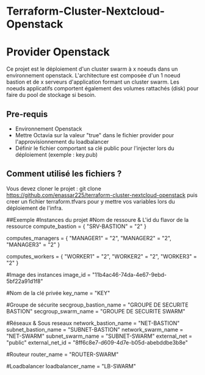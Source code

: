# Terraform-Cluster-Nextcloud-Openstack
# Provider Openstack

Ce projet est le déploiement d'un cluster swarm à x noeuds dans un environnement openstack. L'architecture est composée d'un 1 noeud bastion et de x serveurs d'application formant un cluster swarm. Les noeuds applicatifs comportent également des volumes rattachés (disk) pour faire du pool de stockage si besoin.

## Pre-requis

* Environnement Openstack
* Mettre Octavia sur la valeur "true" dans le fichier provider pour l'approvisionnement du loadbalancer
* Définir le fichier comportant sa clé public pour l'injecter lors du déploiement (exemple : key.pub)

## Comment utilisé les fichiers ?

Vous devez cloner le projet : git clone https://github.com/enassar225/terraform-cluster-nextcloud-openstack puis creer un fichier terraform.tfvars pour y mettre vos variables lors du déploiement de l'infra.

##Exemple
#Instances du projet
#Nom de ressoure & L'id du flavor de la ressource
compute_bastion = {
  "SRV-BASTION" = "2"
}

computes_managers = {
  "MANAGER1" = "2",
  "MANAGER2" = "2",
  "MANAGER3" = "2"
}

computes_workers = {
  "WORKER1" = "2",
  "WORKER2" = "2",
  "WORKER3" = "2"
}

#Image des instances
image_id = "11b4ac46-74da-4e67-9ebd-5bf22a91d1f8"

#Nom de la clé privée
key_name = "KEY"


#Groupe de sécurite
secgroup_bastion_name = "GROUPE DE SECURITE BASTION"
secgroup_swarm_name   = "GROUPE DE SECURITE SWARM"

#Réseaux & Sous reseaux
network_bastion_name = "NET-BASTION"
subnet_bastion_name  = "SUBNET-BASTION"
network_swarm_name   = "NET-SWARM"
subnet_swarm_name    = "SUBNET-SWARM"
external_net         = "public"
external_net_id      = "8ff6c8e7-d609-4d7e-b05d-abebddbe3b8e"

#Routeur
router_name = "ROUTER-SWARM"

#Loadbalancer
loadbalancer_name = "LB-SWARM"

